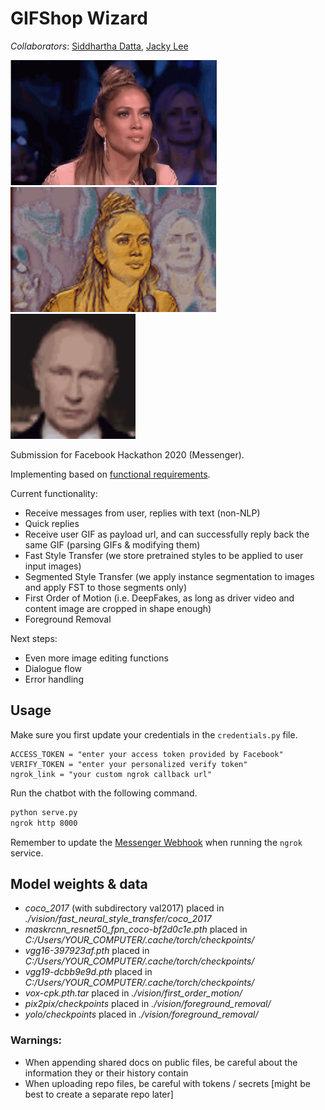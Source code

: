 # GIFShop Wizard

*Collaborators*: [Siddhartha Datta](https://github.com/dattasiddhartha/), [Jacky Lee](https://github.com/grenmester)

<!--<img src="vision/first_order_motion/output/R3S6U3_FOM.gif?raw=true" height="200px"></img> -->
<!--<img src="vision/fast_neural_style_transfer/videos/DZ1BJU_FST.gif?raw=true" height="200px"></img>-->

<img src="vision/fast_neural_style_transfer/videos/gif.gif?raw=true" height="200px"></img>
<img src="vision/fast_neural_style_transfer/videos/FST.gif?raw=true" height="200px"></img>
<img src="vision/first_order_motion/output/FOM.gif?raw=true" height="200px"></img>

Submission for Facebook Hackathon 2020 (Messenger).

Implementing based on [functional
requirements](https://docs.google.com/document/d/1T6mk4aypOCCCxcz2EJtfLNoait8uimbkMFGiEmzRvdg/edit).

Current functionality:

* Receive messages from user, replies with text (non-NLP)
* Quick replies
* Receive user GIF as payload url, and can successfully reply back the same GIF
  (parsing GIFs & modifying them)
* Fast Style Transfer (we store pretrained styles to be applied to user input images)
* Segmented Style Transfer (we apply instance segmentation to images and apply
  FST to those segments only)
* First Order of Motion (i.e. DeepFakes, as long as driver video and content image are cropped in shape enough)
* Foreground Removal

Next steps:

* Even more image editing functions
* Dialogue flow
* Error handling


## Usage

Make sure you first update your credentials in the `credentials.py` file.
```
ACCESS_TOKEN = "enter your access token provided by Facebook"
VERIFY_TOKEN = "enter your personalized verify token"
ngrok_link = "your custom ngrok callback url"
```

Run the chatbot with the following command.

```bash
python serve.py
ngrok http 8000
```

Remember to update the [Messenger
Webhook](https://developers.facebook.com/apps/309273736750794/messenger/settings/)
when running the `ngrok` service.


## Model weights & data

* <i>coco_2017</i> (with subdirectory val2017) placed in <i>./vision/fast_neural_style_transfer/coco_2017</i>
* <i>maskrcnn_resnet50_fpn_coco-bf2d0c1e.pth</i> placed in <i>C:/Users/YOUR_COMPUTER/.cache/torch/checkpoints/</i>
* <i>vgg16-397923af.pth</i> placed in <i>C:/Users/YOUR_COMPUTER/.cache/torch/checkpoints/</i>
* <i>vgg19-dcbb9e9d.pth</i> placed in <i>C:/Users/YOUR_COMPUTER/.cache/torch/checkpoints/</i>
* <i>vox-cpk.pth.tar</i> placed in <i>./vision/first_order_motion/</i>
* <i>pix2pix/checkpoints</i> placed in <i>./vision/foreground_removal/</i>
* <i>yolo/checkpoints</i> placed in <i>./vision/foreground_removal/</i>


### Warnings:

* When appending shared docs on public files, be careful about the information
  they or their history contain
* When uploading repo files, be careful with tokens / secrets [might be best to
  create a separate repo later]
